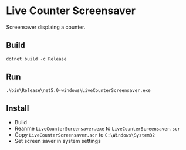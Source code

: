 # Live Counter Screensaver

Screensaver displaing a counter.

## Build

`dotnet build -c Release`

## Run

`.\bin\Release\net5.0-windows\LiveCounterScreensaver.exe`

## Install

* Build
* Reanme `LiveCounterScreensaver.exe` to `LiveCounterScreensaver.scr`
* Copy `LiveCounterScreensaver.scr` to `C:\Windows\System32`
* Set screen saver in system settings